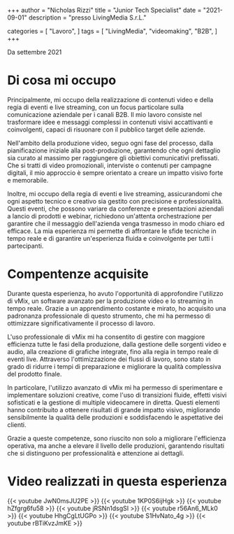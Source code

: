 +++
author = "Nicholas Rizzi"
title = "Junior Tech Specialist"
date = "2021-09-01"
description = "presso LivingMedia S.r.L."

categories = [
    "Lavoro",
]
tags = [
    "LivingMedia",
    "videomaking",
    "B2B",
]
+++

Da settembre 2021

# Di cosa mi occupo

Principalmente, mi occupo della realizzazione di contenuti video e della regia di eventi e live streaming, con un focus particolare sulla comunicazione aziendale per i canali B2B. Il mio lavoro consiste nel trasformare idee e messaggi complessi in contenuti visivi accattivanti e coinvolgenti, capaci di risuonare con il pubblico target delle aziende.

Nell'ambito della produzione video, seguo ogni fase del processo, dalla pianificazione iniziale alla post-produzione, garantendo che ogni dettaglio sia curato al massimo per raggiungere gli obiettivi comunicativi prefissati. Che si tratti di video promozionali, interviste o contenuti per campagne digitali, il mio approccio è sempre orientato a creare un impatto visivo forte e memorabile.

Inoltre, mi occupo della regia di eventi e live streaming, assicurandomi che ogni aspetto tecnico e creativo sia gestito con precisione e professionalità. Questi eventi, che possono variare da conferenze e presentazioni aziendali a lancio di prodotti e webinar, richiedono un'attenta orchestrazione per garantire che il messaggio dell'azienda venga trasmesso in modo chiaro ed efficace. La mia esperienza mi permette di affrontare le sfide tecniche in tempo reale e di garantire un'esperienza fluida e coinvolgente per tutti i partecipanti.

# Compentenze acquisite
Durante questa esperienza, ho avuto l'opportunità di approfondire l'utilizzo di vMix, un software avanzato per la produzione video e lo streaming in tempo reale. Grazie a un apprendimento costante e mirato, ho acquisito una padronanza professionale di questo strumento, che mi ha permesso di ottimizzare significativamente il processo di lavoro.

L'uso professionale di vMix mi ha consentito di gestire con maggiore efficienza tutte le fasi della produzione, dalla gestione delle sorgenti video e audio, alla creazione di grafiche integrate, fino alla regia in tempo reale di eventi live. Attraverso l'ottimizzazione dei flussi di lavoro, sono stato in grado di ridurre i tempi di preparazione e migliorare la qualità complessiva del prodotto finale.

In particolare, l'utilizzo avanzato di vMix mi ha permesso di sperimentare e implementare soluzioni creative, come l'uso di transizioni fluide, effetti visivi sofisticati e la gestione di multiple videocamere in diretta. Questi elementi hanno contribuito a ottenere risultati di grande impatto visivo, migliorando sensibilmente la qualità delle produzioni e soddisfacendo le aspettative dei clienti.

Grazie a queste competenze, sono riuscito non solo a migliorare l'efficienza operativa, ma anche a elevare il livello delle produzioni, garantendo risultati che si distinguono per professionalità e attenzione ai dettagli.

# Video realizzati in questa esperienza
{{< youtube JwN0msJU2PE >}}
{{< youtube 1KP0S6ijHgk >}}
{{< youtube hZfgrg6fu58 >}}
{{< youtube jRSNn1dsgSI >}}
{{< youtube r56An6_MLk0 >}}
{{< youtube HhgCgLtUGPo >}}
{{< youtube S1HvNato_4g >}}
{{< youtube rBTiKvzJmKE >}}